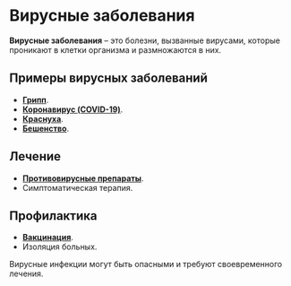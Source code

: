 # Вирусные заболевания

**Вирусные заболевания** – это болезни, вызванные вирусами, которые проникают в клетки организма и размножаются в них.

## Примеры вирусных заболеваний
- **[Грипп](gripp.md)**.
- **[Коронавирус (COVID-19)](covid.md)**.
- **[Краснуха](rubella.md)**.
- **[Бешенство](rabies.md)**.

## Лечение
- **[Противовирусные препараты](antiviral.md)**.
- Симптоматическая терапия.

## Профилактика
- **[Вакцинация](vaccination.md)**.
- Изоляция больных.

Вирусные инфекции могут быть опасными и требуют своевременного лечения.
